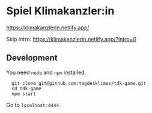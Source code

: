 # Spiel Klimakanzler:in

https://klimakanzlerin.netlify.app/

Skip Intro: https://klimakanzlerin.netlify.app/?intro=0


## Development

You need `node` and `npm` installed.

```
  git clone git@github.com:tagdesklimas/tdk-game.git
  cd tdk-game
  npm start
```

Go to `localhost:4444`.


